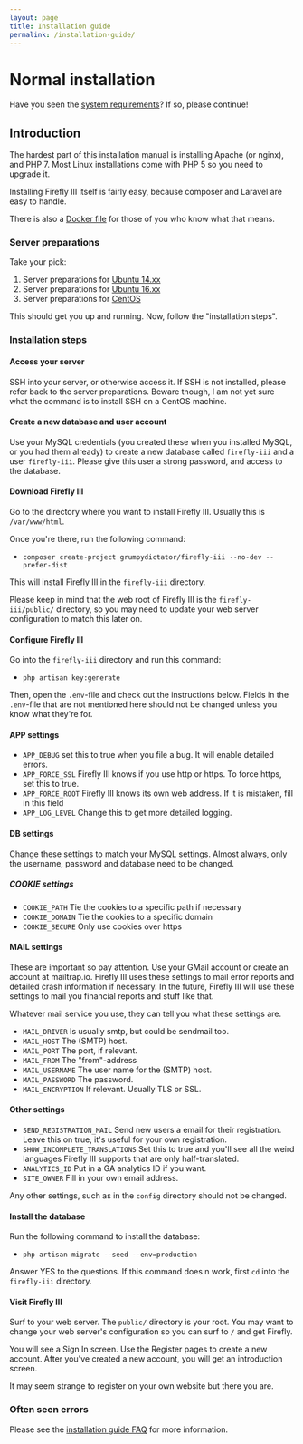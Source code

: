 ```yaml
---
layout: page
title: Installation guide
permalink: /installation-guide/
---
```


# Normal installation

Have you seen the [system requirements](/system-requirements/)? If so, please continue!

## Introduction

The hardest part of this installation manual is installing Apache (or nginx), and PHP 7. Most Linux installations come with PHP 5 so you need to upgrade it.

Installing Firefly III itself is fairly easy, because composer and Laravel are easy to handle.

There is also a [Docker file](/installation-guide-docker/) for those of you who know what that means.

### Server preparations

Take your pick:

1. Server preparations for [Ubuntu 14.xx](/server-prep-ubu-14/)
2. Server preparations for [Ubuntu 16.xx](/server-prep-ubu-16/)
3. Server preparations for [CentOS](/server-prep-centos/)

This should get you up and running. Now, follow the "installation steps".

### Installation steps

#### Access your server
SSH into your server, or otherwise access it. If SSH is not installed, please refer back to the server preparations. Beware though, I am not yet sure what the command is to install SSH on a CentOS machine.

#### Create a new database and user account
Use your MySQL credentials (you created these when you installed MySQL, or you had them already) to create a new database called `firefly-iii` and a user `firefly-iii`. Please give this user a strong password, and access to the database.

#### Download Firefly III
Go to the directory where you want to install Firefly III. Usually this is `/var/www/html`. 

Once you're there, run the following command:

- `composer create-project grumpydictator/firefly-iii --no-dev --prefer-dist`

This will install Firefly III in the `firefly-iii` directory.

Please keep in mind that the web root of Firefly III is the `firefly-iii/public/` directory, so you may need to update your web server configuration to match this later on.

#### Configure Firefly III

Go into the `firefly-iii` directory and run this command:

- `php artisan key:generate`


Then, open the `.env`-file and check out the instructions below. Fields in the `.env`-file that are not mentioned here should not be changed unless you know what they're for.

#### APP settings

* `APP_DEBUG` set this to true when you file a bug. It will enable detailed errors.
* `APP_FORCE_SSL` Firefly III knows if you use http or https. To force https, set this to true.
* `APP_FORCE_ROOT` Firefly III knows its own web address. If it is mistaken, fill in this field
* `APP_LOG_LEVEL` Change this to get more detailed logging.

#### DB settings

Change these settings to match your MySQL settings. Almost always, only the username, password and database need to be changed.

##### COOKIE settings

* `COOKIE_PATH` Tie the cookies to a specific path if necessary
* `COOKIE_DOMAIN` Tie the cookies to a specific domain
* `COOKIE_SECURE` Only use cookies over https

#### MAIL settings

These are important so pay attention. Use your GMail account or create an account at mailtrap.io. Firefly III uses these settings to mail error reports and detailed crash information if necessary. In the future, Firefly III will use these settings to mail you financial reports and stuff like that.

Whatever mail service you use, they can tell you what these settings are.

* `MAIL_DRIVER` Is usually smtp, but could be sendmail too.
* `MAIL_HOST` The (SMTP) host.
* `MAIL_PORT` The port, if relevant.
* `MAIL_FROM` The "from"-address
* `MAIL_USERNAME` The user name for the (SMTP) host.
* `MAIL_PASSWORD` The password.
* `MAIL_ENCRYPTION` If relevant. Usually TLS or SSL.

#### Other settings

* `SEND_REGISTRATION_MAIL` Send new users a email for their registration. Leave this on true, it's useful for your own registration.
* `SHOW_INCOMPLETE_TRANSLATIONS` Set this to true and you'll see all the weird languages Firefly III supports that are only half-translated.
* `ANALYTICS_ID` Put in a GA analytics ID if you want.
* `SITE_OWNER` Fill in your own email address.

Any other settings, such as in the `config` directory should not be changed.

#### Install the database

Run the following command to install the database:

* `php artisan migrate --seed --env=production`

Answer YES to the questions. If this command does n work, first `cd` into the `firefly-iii` directory.

#### Visit Firefly III

Surf to your web server. The `public/` directory is your root. You may want to change your web server's configuration so you can surf to `/` and get Firefly.

You will see a Sign In screen. Use the Register pages to create a new account. After you've created a new account, you will get an introduction screen.

It may seem strange to register on your own website but there you are.

### Often seen errors

Please see the [installation guide FAQ](/installation-guide-faq/) for more information.
